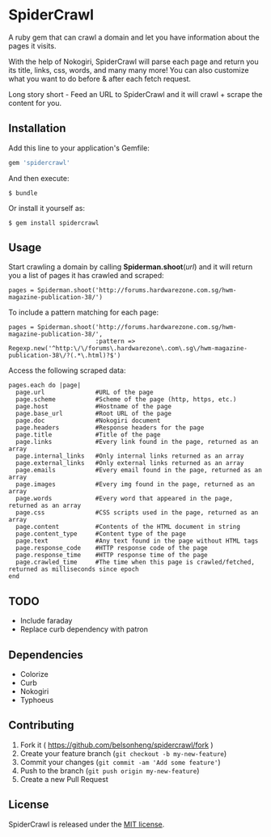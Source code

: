 # SpiderCrawl

A ruby gem that can crawl a domain and let you have information about the pages it visits. 

With the help of Nokogiri, SpiderCrawl will parse each page and return you its title, links, css, words, and many many more! You can also customize what you want to do before & after each fetch request.

Long story short - Feed an URL to SpiderCrawl and it will crawl + scrape the content for you. 

## Installation

Add this line to your application's Gemfile:

```ruby
gem 'spidercrawl'
```

And then execute:

    $ bundle

Or install it yourself as:

    $ gem install spidercrawl

## Usage

Start crawling a domain by calling __Spiderman.shoot__(*url*) and it will return you a list of pages it has crawled and scraped:

    pages = Spiderman.shoot('http://forums.hardwarezone.com.sg/hwm-magazine-publication-38/')

To include a pattern matching for each page:

    pages = Spiderman.shoot('http://forums.hardwarezone.com.sg/hwm-magazine-publication-38/',
                            :pattern => Regexp.new('^http:\/\/forums\.hardwarezone\.com\.sg\/hwm-magazine-publication-38\/?(.*\.html)?$')

Access the following scraped data:

    pages.each do |page|
      page.url              #URL of the page
      page.scheme           #Scheme of the page (http, https, etc.)
      page.host             #Hostname of the page
      page.base_url         #Root URL of the page
      page.doc              #Nokogiri document
      page.headers          #Response headers for the page
      page.title            #Title of the page
      page.links            #Every link found in the page, returned as an array
      page.internal_links   #Only internal links returned as an array
      page.external_links   #Only external links returned as an array
      page.emails           #Every email found in the page, returned as an array
      page.images           #Every img found in the page, returned as an array
      page.words            #Every word that appeared in the page, returned as an array
      page.css              #CSS scripts used in the page, returned as an array
      page.content          #Contents of the HTML document in string
      page.content_type     #Content type of the page
      page.text             #Any text found in the page without HTML tags
      page.response_code    #HTTP response code of the page
      page.response_time    #HTTP response time of the page
      page.crawled_time     #The time when this page is crawled/fetched, returned as milliseconds since epoch
    end

## TODO
+ Include faraday
+ Replace curb dependency with patron

## Dependencies

+ Colorize
+ Curb
+ Nokogiri
+ Typhoeus

## Contributing

1. Fork it ( https://github.com/belsonheng/spidercrawl/fork )
2. Create your feature branch (`git checkout -b my-new-feature`)
3. Commit your changes (`git commit -am 'Add some feature'`)
4. Push to the branch (`git push origin my-new-feature`)
5. Create a new Pull Request

## License

SpiderCrawl is released under the [MIT license](https://github.com/belsonheng/spidercrawl/blob/master/LICENSE.txt).

